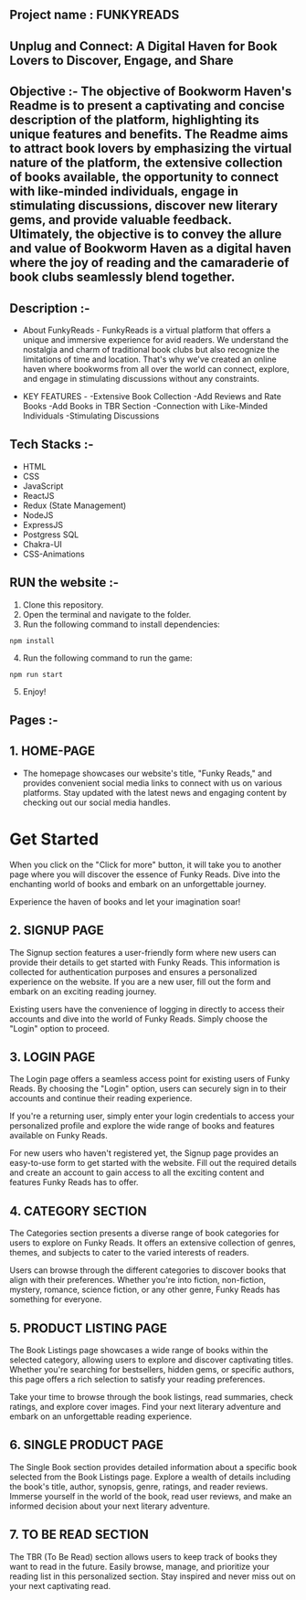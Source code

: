 
## Project name : FUNKYREADS

## Unplug and Connect: A Digital Haven for Book Lovers to Discover, Engage, and Share

## Objective :- The objective of Bookworm Haven's Readme is to present a captivating and concise description of the platform, highlighting its unique features and benefits. The Readme aims to attract book lovers by emphasizing the virtual nature of the platform, the extensive collection of books available, the opportunity to connect with like-minded individuals, engage in stimulating discussions, discover new literary gems, and provide valuable feedback. Ultimately, the objective is to convey the allure and value of Bookworm Haven as a digital haven where the joy of reading and the camaraderie of book clubs seamlessly blend together.

## Description :-

- About FunkyReads - 
    FunkyReads is a virtual platform that offers a unique and immersive experience for avid readers. We understand the nostalgia and charm of traditional book clubs but also recognize the limitations of time and location. That's why we've created an online haven where bookworms from all over the world can connect, explore, and engage in stimulating discussions without any constraints.

- KEY FEATURES - 
    -Extensive Book Collection
    -Add Reviews and Rate Books
    -Add Books in TBR Section
    -Connection with Like-Minded Individuals
    -Stimulating Discussions


## Tech Stacks :-

- HTML
- CSS
- JavaScript
- ReactJS
- Redux (State Management)
- NodeJS
- ExpressJS
- Postgress SQL
- Chakra-UI
- CSS-Animations


## RUN the website :-

1. Clone this repository.
2. Open the terminal and navigate to the folder.
3. Run the following command to install dependencies:

```
npm install
```

4. Run the following command to run the game:

```
npm run start
```

5. Enjoy!


## Pages :-

## 1. HOME-PAGE
 - The homepage showcases our website's title, "Funky Reads," and provides convenient social media links to connect with us on various platforms. Stay updated with the latest news and engaging content by checking out our social media handles.

# Get Started
When you click on the "Click for more" button, it will take you to another page where you will discover the essence of Funky Reads. Dive into the enchanting world of books and embark on an unforgettable journey.

Experience the haven of books and let your imagination soar!

## 2. SIGNUP PAGE
The Signup section features a user-friendly form where new users can provide their details to get started with Funky Reads. This information is collected for authentication purposes and ensures a personalized experience on the website. If you are a new user, fill out the form and embark on an exciting reading journey.

Existing users have the convenience of logging in directly to access their accounts and dive into the world of Funky Reads. Simply choose the "Login" option to proceed.



## 3. LOGIN PAGE
The Login page offers a seamless access point for existing users of Funky Reads. By choosing the "Login" option, users can securely sign in to their accounts and continue their reading experience.

If you're a returning user, simply enter your login credentials to access your personalized profile and explore the wide range of books and features available on Funky Reads.

For new users who haven't registered yet, the Signup page provides an easy-to-use form to get started with the website. Fill out the required details and create an account to gain access to all the exciting content and features Funky Reads has to offer.


## 4. CATEGORY SECTION
The Categories section presents a diverse range of book categories for users to explore on Funky Reads. It offers an extensive collection of genres, themes, and subjects to cater to the varied interests of readers.

Users can browse through the different categories to discover books that align with their preferences. Whether you're into fiction, non-fiction, mystery, romance, science fiction, or any other genre, Funky Reads has something for everyone.

## 5. PRODUCT LISTING PAGE
The Book Listings page showcases a wide range of books within the selected category, allowing users to explore and discover captivating titles. Whether you're searching for bestsellers, hidden gems, or specific authors, this page offers a rich selection to satisfy your reading preferences.

Take your time to browse through the book listings, read summaries, check ratings, and explore cover images. Find your next literary adventure and embark on an unforgettable reading experience.

## 6. SINGLE PRODUCT PAGE
The Single Book section provides detailed information about a specific book selected from the Book Listings page. Explore a wealth of details including the book's title, author, synopsis, genre, ratings, and reader reviews. Immerse yourself in the world of the book, read user reviews, and make an informed decision about your next literary adventure.

## 7. TO BE READ SECTION
The TBR (To Be Read) section allows users to keep track of books they want to read in the future. Easily browse, manage, and prioritize your reading list in this personalized section. Stay inspired and never miss out on your next captivating read.

